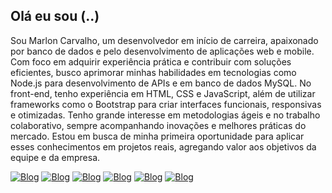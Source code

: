 ## Olá eu sou (..)



Sou
Marlon Carvalho, um desenvolvedor em início de carreira, apaixonado por
banco de dados e pelo desenvolvimento de aplicações web e mobile. Com
foco em adquirir experiência prática e contribuir com soluções
eficientes, busco aprimorar minhas habilidades em tecnologias como
Node.js para desenvolvimento de APIs e em banco de dados MySQL. No
front-end, tenho experiência em HTML, CSS e JavaScript, além de utilizar
frameworks como o Bootstrap para criar interfaces funcionais,
responsivas e otimizadas.
Tenho grande interesse em metodologias
ágeis e no trabalho colaborativo, sempre acompanhando inovações e
melhores práticas do mercado. Estou em busca de minha primeira
oportunidade para aplicar esses conhecimentos em projetos reais,
agregando valor aos objetivos da equipe e da empresa.

[![Blog](https://img.shields.io/badge/HTML5-E34F26?style=for-the-badge&logo=html5&logoColor=white)](https://br.linkedin.com/)
[![Blog](https://img.shields.io/badge/CSS-239120?&style=for-the-badge&logo=css3&logoColor=white)](https://br.linkedin.com/)
[![Blog](https://img.shields.io/badge/JavaScript-F7DF1E?style=for-the-badge&logo=javascript&logoColor=black)](https://br.linkedin.com/)
[![Blog](https://img.shields.io/badge/TypeScript-007ACC?style=for-the-badge&logo=typescript&logoColor=white)](https://br.linkedin.com/)
[![Blog](https://img.shields.io/badge/Node.js-43853D?style=for-the-badge&logo=node.js&logoColor=white)](https://br.linkedin.com/)
[![Blog](https://img.shields.io/badge/Bootstrap-563D7C?style=for-the-badge&logo=bootstrap&logoColor=white)](https://br.linkedin.com/)

